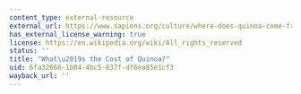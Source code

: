 ```yaml
---
content_type: external-resource
external_url: https://www.sapiens.org/culture/where-does-quinoa-come-from/
has_external_license_warning: true
license: https://en.wikipedia.org/wiki/All_rights_reserved
status: ''
title: "What\u2019s the Cost of Quinoa?"
uid: 6fa32666-1b04-4bc5-837f-df6ea85e1cf3
wayback_url: ''
---
```

